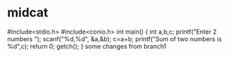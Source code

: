 # midcat
#include<stdio.h>
#include<conio.h>
int main()
{
int a,b,c;
printf("Enter 2 numbers ");
scanf("%d,%d", &a,&b);
c=a+b;
printf("Sum of two numbers is %d",c);
return 0;
getch();
}
some changes from branch1
